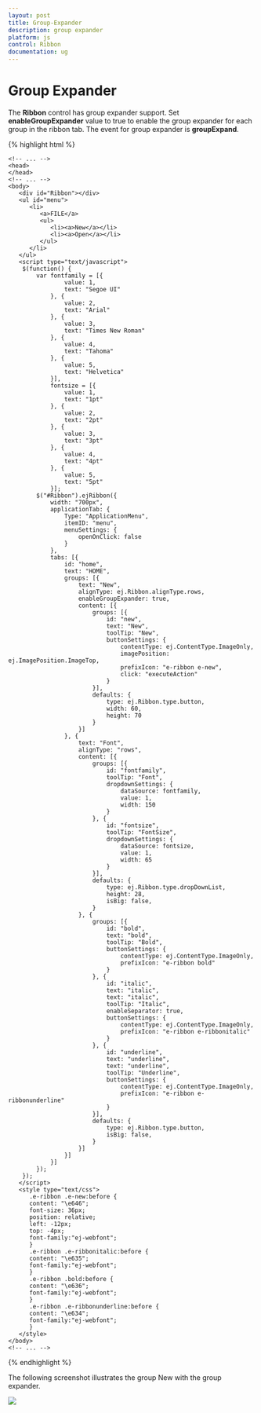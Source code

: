 ```yaml
---
layout: post
title: Group-Expander
description: group expander
platform: js
control: Ribbon
documentation: ug
---
```


# Group Expander

The **Ribbon** control has group expander support. Set **enableGroupExpander** value to true to enable the group expander for each group in the ribbon tab. The event for group expander is **groupExpand**.

{% highlight html %}

	<!-- ... -->
	<head>
	</head>
	<!-- ... -->
	<body>
	   <div id="Ribbon"></div>
	   <ul id="menu">
	      <li>
	         <a>FILE</a>
	         <ul>
	            <li><a>New</a></li>
	            <li><a>Open</a></li>
	         </ul>
	      </li>
	   </ul>
	   <script type="text/javascript">
		$(function() {
		    var fontfamily = [{
		            value: 1,
		            text: "Segoe UI"
		        }, {
		            value: 2,
		            text: "Arial"
		        }, {
		            value: 3,
		            text: "Times New Roman"
		        }, {
		            value: 4,
		            text: "Tahoma"
		        }, {
		            value: 5,
		            text: "Helvetica"
		        }],
		        fontsize = [{
		            value: 1,
		            text: "1pt"
		        }, {
		            value: 2,
		            text: "2pt"
		        }, {
		            value: 3,
		            text: "3pt"
		        }, {
		            value: 4,
		            text: "4pt"
		        }, {
		            value: 5,
		            text: "5pt"
		        }];
		    $("#Ribbon").ejRibbon({
		        width: "700px",
		        applicationTab: {
		            Type: "ApplicationMenu",
		            itemID: "menu",
		            menuSettings: {
		                openOnClick: false
		            }
		        },
		        tabs: [{
		            id: "home",
		            text: "HOME",
		            groups: [{
		                text: "New",
		                alignType: ej.Ribbon.alignType.rows,
		                enableGroupExpander: true,
		                content: [{
		                    groups: [{
		                        id: "new",
		                        text: "New",
		                        toolTip: "New",
		                        buttonSettings: {
		                            contentType: ej.ContentType.ImageOnly,
		                            imagePosition: ej.ImagePosition.ImageTop,
		                            prefixIcon: "e-ribbon e-new",
		                            click: "executeAction"
		                        }
		                    }],
		                    defaults: {
		                        type: ej.Ribbon.type.button,
		                        width: 60,
		                        height: 70
		                    }
		                }]
		            }, {
		                text: "Font",
		                alignType: "rows",
		                content: [{
		                    groups: [{
		                        id: "fontfamily",
		                        toolTip: "Font",
		                        dropdownSettings: {
		                            dataSource: fontfamily,
		                            value: 1,
		                            width: 150
		                        }
		                    }, {
		                        id: "fontsize",
		                        toolTip: "FontSize",
		                        dropdownSettings: {
		                            dataSource: fontsize,
		                            value: 1,
		                            width: 65
		                        }
		                    }],
		                    defaults: {
		                        type: ej.Ribbon.type.dropDownList,
		                        height: 28,
		                        isBig: false,
		                    }
		                }, {
		                    groups: [{
		                        id: "bold",
		                        text: "bold",
		                        toolTip: "Bold",
		                        buttonSettings: {
		                            contentType: ej.ContentType.ImageOnly,
		                            prefixIcon: "e-ribbon bold"
		                        }
		                    }, {
		                        id: "italic",
		                        text: "italic",
		                        text: "italic",
		                        toolTip: "Italic",
		                        enableSeparator: true,
		                        buttonSettings: {
		                            contentType: ej.ContentType.ImageOnly,
		                            prefixIcon: "e-ribbon e-ribbonitalic"
		                        }
		                    }, {
		                        id: "underline",
		                        text: "underline",
		                        text: "underline",
		                        toolTip: "Underline",
		                        buttonSettings: {
		                            contentType: ej.ContentType.ImageOnly,
		                            prefixIcon: "e-ribbon e-ribbonunderline"
		                        }
		                    }],
		                    defaults: {
		                        type: ej.Ribbon.type.button,
		                        isBig: false,
		                    }
		                }]
		            }]
		        }]
		    });
		});
	   </script>
	   <style type="text/css">
	      .e-ribbon .e-new:before {
	      content: "\e646";		  
	      font-size: 36px;
	      position: relative;
	      left: -12px;
	      top: -4px;
		  font-family:"ej-webfont";
	      }
	      .e-ribbon .e-ribbonitalic:before {
	      content: "\e635";		  
		  font-family:"ej-webfont";
	      }
	      .e-ribbon .bold:before {
	      content: "\e636";		  
		  font-family:"ej-webfont";
	      }
	      .e-ribbon .e-ribbonunderline:before {
	      content: "\e634";		  
		  font-family:"ej-webfont";
	      }
	   </style>
	</body>
	<!-- ... -->

{% endhighlight %}

The following screenshot illustrates the group New with the group expander.

![]("/js/Ribbon/Group-Expander_images/Group-Expander_img1.png")

